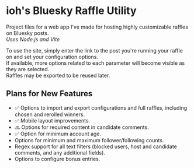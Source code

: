 # ioh's Bluesky Raffle Utility
Project files for a web app I've made for hosting highly customizable raffles on Bluesky posts. <br>
_Uses Node.js and Vite_

To use the site, simply enter the link to the post you're running your raffle on and set your configuration options. <br>
If available, more options related to each parameter will become visible as they are selected. <br>
Raffles may be exported to be reused later.

## Plans for New Features
* ✅ Options to import and export configurations and full raffles, including chosen and rerolled winners. <br>
* ✅ Mobile layout improvements.
* 🔜 Options for required content in candidate comments.
* ✅ Option for minimum account age.
* Options for minimum and maximum follower/following counts.
* Regex support for all text filters (blocked users, host and candidate comments, and any additional fields).
* Options to configure bonus entries.
